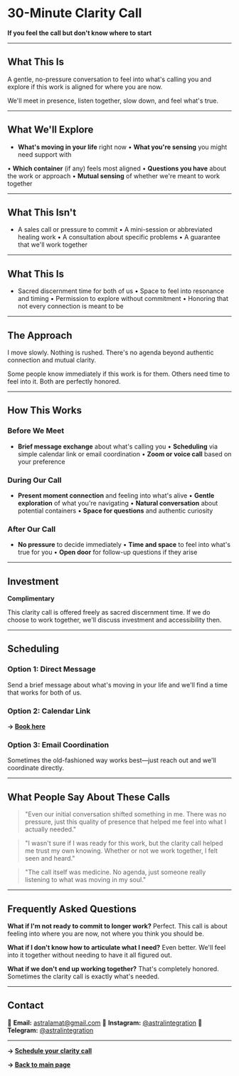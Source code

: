 # 30-Minute Clarity Call

**If you feel the call but don't know where to start**

---

## What This Is

A gentle, no-pressure conversation to feel into what's calling you and explore if this work is aligned for where you are now.

We'll meet in presence, listen together, slow down, and feel what's true.

---

## What We'll Explore

- **What's moving in your life** right now
• **What you're sensing** you might need support with

• **Which container** (if any) feels most aligned
• **Questions you have** about the work or approach
• **Mutual sensing** of whether we're meant to work together

---

## What This Isn't

- A sales call or pressure to commit
• A mini-session or abbreviated healing work
• A consultation about specific problems
• A guarantee that we'll work together

---

## What This Is

- Sacred discernment time for both of us
• Space to feel into resonance and timing
• Permission to explore without commitment
• Honoring that not every connection is meant to be

---

## The Approach

I move slowly. Nothing is rushed. There's no agenda beyond authentic connection and mutual clarity.

Some people know immediately if this work is for them. Others need time to feel into it. Both are perfectly honored.

---

## How This Works

### Before We Meet

- **Brief message exchange** about what's calling you
• **Scheduling** via simple calendar link or email coordination
• **Zoom or voice call** based on your preference

### During Our Call

- **Present moment connection** and feeling into what's alive
• **Gentle exploration** of what you're navigating
• **Natural conversation** about potential containers
• **Space for questions** and authentic curiosity

### After Our Call

- **No pressure** to decide immediately
• **Time and space** to feel into what's true for you
• **Open door** for follow-up questions if they arise

---

## Investment

**Complimentary**

This clarity call is offered freely as sacred discernment time. If we do choose to work together, we'll discuss investment and accessibility then.

---

## Scheduling

### Option 1: Direct Message

Send a brief message about what's moving in your life and we'll find a time that works for both of us.

### Option 2: Calendar Link

**→ [Book here](https://calendly.com/astral-integration/free-clarity-call)**

### Option 3: Email Coordination

Sometimes the old-fashioned way works best—just reach out and we'll coordinate directly.

---

## What People Say About These Calls

> "Even our initial conversation shifted something in me. There was no pressure, just this quality of presence that helped me feel into what I actually needed."
> 

> "I wasn't sure if I was ready for this work, but the clarity call helped me trust my own knowing. Whether or not we work together, I felt seen and heard."
> 

> "The call itself was medicine. No agenda, just someone really listening to what was moving in my soul."
> 

---

## Frequently Asked Questions

**What if I'm not ready to commit to longer work?**
Perfect. This call is about feeling into where you are now, not where you think you should be.

**What if I don't know how to articulate what I need?**
Even better. We'll feel into it together without needing to have it all figured out.

**What if we don't end up working together?**
That's completely honored. Sometimes the clarity call is exactly what's needed.

---

## Contact

📧 **Email:** [astralamat@gmail.com](mailto:astralamat@gmail.com)
📱 **Instagram:** [@astralintegration](https://www.instagram.com/astralintegration)
💬 **Telegram:** [@astralintegration](https://t.me/astralintegration)

---

**→ [Schedule your clarity call](mailto:your-email)**

**→ [Back to main page](Astral%20Integration%20Soul%20Work%20238c4d665788809faa40fb9f736f6012.md)**